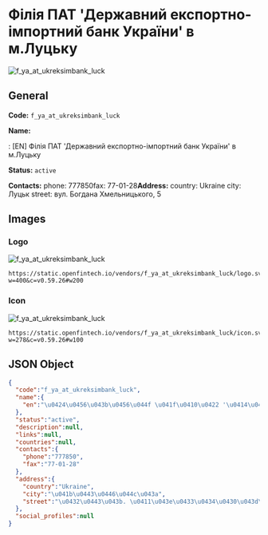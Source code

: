 
# Філія ПАТ 'Державний експортно-імпортний банк України' в м.Луцьку 
![f_ya_at_ukreksimbank_luck](https://static.openfintech.io/vendors/f_ya_at_ukreksimbank_luck/logo.svg?w=400&c=v0.59.26#w200)  

## General 
 
**Code:** `f_ya_at_ukreksimbank_luck` 
 
**Name:** 
 
:	[EN] Філія ПАТ 'Державний експортно-імпортний банк України' в м.Луцьку 
 
**Status:** `active` 
 
**Contacts:** 
phone: 777850fax: 77-01-28**Address:** 
country: Ukraine 
city: Луцьк 
street: вул. Богдана Хмельницького, 5 

## Images 

### Logo 
 
![f_ya_at_ukreksimbank_luck](https://static.openfintech.io/vendors/f_ya_at_ukreksimbank_luck/logo.svg?w=400&c=v0.59.26#w200)  

```
https://static.openfintech.io/vendors/f_ya_at_ukreksimbank_luck/logo.svg?w=400&c=v0.59.26#w200
```  

### Icon 
 
![f_ya_at_ukreksimbank_luck](https://static.openfintech.io/vendors/f_ya_at_ukreksimbank_luck/icon.svg?w=278&c=v0.59.26#w100)  

```
https://static.openfintech.io/vendors/f_ya_at_ukreksimbank_luck/icon.svg?w=278&c=v0.59.26#w100
```  

## JSON Object 

```json
{
  "code":"f_ya_at_ukreksimbank_luck",
  "name":{
    "en":"\u0424\u0456\u043b\u0456\u044f \u041f\u0410\u0422 '\u0414\u0435\u0440\u0436\u0430\u0432\u043d\u0438\u0439 \u0435\u043a\u0441\u043f\u043e\u0440\u0442\u043d\u043e-\u0456\u043c\u043f\u043e\u0440\u0442\u043d\u0438\u0439 \u0431\u0430\u043d\u043a \u0423\u043a\u0440\u0430\u0457\u043d\u0438' \u0432 \u043c.\u041b\u0443\u0446\u044c\u043a\u0443"
  },
  "status":"active",
  "description":null,
  "links":null,
  "countries":null,
  "contacts":{
    "phone":"777850",
    "fax":"77-01-28"
  },
  "address":{
    "country":"Ukraine",
    "city":"\u041b\u0443\u0446\u044c\u043a",
    "street":"\u0432\u0443\u043b. \u0411\u043e\u0433\u0434\u0430\u043d\u0430 \u0425\u043c\u0435\u043b\u044c\u043d\u0438\u0446\u044c\u043a\u043e\u0433\u043e, 5"
  },
  "social_profiles":null
}
```  
